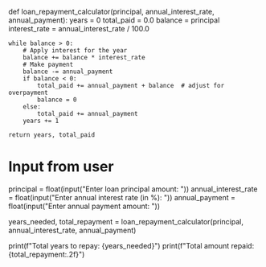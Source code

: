def loan_repayment_calculator(principal, annual_interest_rate, annual_payment):
    years = 0
    total_paid = 0.0
    balance = principal
    interest_rate = annual_interest_rate / 100.0

    while balance > 0:
        # Apply interest for the year
        balance += balance * interest_rate
        # Make payment
        balance -= annual_payment
        if balance < 0:
            total_paid += annual_payment + balance  # adjust for overpayment
            balance = 0
        else:
            total_paid += annual_payment
        years += 1
    
    return years, total_paid

# Input from user
principal = float(input("Enter loan principal amount: "))
annual_interest_rate = float(input("Enter annual interest rate (in %): "))
annual_payment = float(input("Enter annual payment amount: "))

years_needed, total_repayment = loan_repayment_calculator(principal, annual_interest_rate, annual_payment)

print(f"Total years to repay: {years_needed}")
print(f"Total amount repaid: {total_repayment:.2f}")
